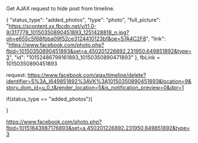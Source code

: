 Get AJAX request to hide post from timeline.

 {
      "status_type": "added_photos",
      "type": "photo",
      "full_picture": "https://scontent.xx.fbcdn.net/v/t1.0-9/317778_10150350890451893_1251428818_n.jpg?oh=e655c5f68fbba09f52ce3124410123bf&oe=57A4C2F8",
      "link": "https://www.facebook.com/photo.php?fbid=10150350890451893&set=a.450201226892.231950.649851892&type=3",
      "id": "10152486799161893_10150350890471893"
    },
fbLink = 10150350890451893

request: https://www.facebook.com/ajax/timeline/delete?identifier=S%3A_I649851892%3AVK%3A10150350890451893&location=9&story_dom_id=u_0_t&render_location=5&is_notification_preview=0&dpr=1


if(status_type == "added_photos"){
	
}



https://www.facebook.com/photo.php?fbid=10151643987176893&set=a.450201226892.231950.649851892&type=3
